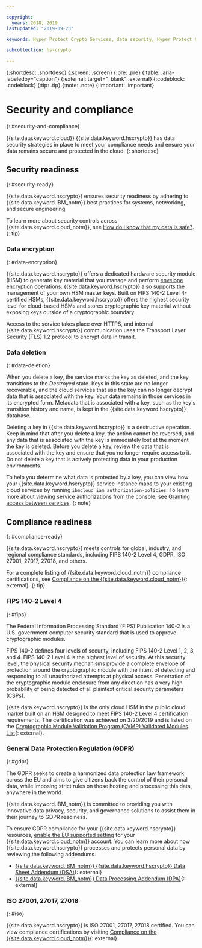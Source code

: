 ```yaml
---

copyright:
  years: 2018, 2019
lastupdated: "2019-09-23"

keywords: Hyper Protect Crypto Services, data security, Hyper Protect Crypto Services compliance, encryption key deletion

subcollection: hs-crypto

---
```


{:shortdesc: .shortdesc}
{:screen: .screen}
{:pre: .pre}
{:table: .aria-labeledby="caption"}
{:external: target="_blank" .external}
{:codeblock: .codeblock}
{:tip: .tip}
{:note: .note}
{:important: .important}

# Security and compliance
{: #security-and-compliance}

{{site.data.keyword.cloud}} {{site.data.keyword.hscrypto}} has data security strategies in place to meet your compliance needs and ensure your data remains secure and protected in the cloud.
{: shortdesc}

## Security readiness
{: #security-ready}

{{site.data.keyword.hscrypto}} ensures security readiness by adhering to {{site.data.keyword.IBM_notm}} best practices for systems, networking, and secure engineering.

To learn more about security controls across {{site.data.keyword.cloud_notm}}, see [How do I know that my data is safe?](/docs/overview?topic=overview-security#security).
{: tip}

### Data encryption
{: #data-encryption}

{{site.data.keyword.hscrypto}} offers a dedicated hardware security module (HSM) to generate key material that you manage and perform [envelope encryption](/docs/services/hs-crypto?topic=hs-crypto-envelope-encryption) operations. {{site.data.keyword.hscrypto}} also supports the management of your own HSM master keys. Built on FIPS 140-2 Level 4-certified HSMs, {{site.data.keyword.hscrypto}} offers the highest security level for cloud-based HSMs and stores cryptographic key material without exposing keys outside of a cryptographic boundary.

Access to the service takes place over HTTPS, and internal {{site.data.keyword.hscrypto}} communication uses the Transport Layer Security (TLS) 1.2 protocol to encrypt data in transit.

### Data deletion
{: #data-deletion}

When you delete a key, the service marks the key as deleted, and the key transitions to the _Destroyed_ state. Keys in this state are no longer recoverable, and the cloud services that use the key can no longer decrypt data that is associated with the key. Your data remains in those services in its encrypted form. Metadata that is associated with a key, such as the key's transition history and name, is kept in the {{site.data.keyword.hscrypto}} database.

Deleting a key in {{site.data.keyword.hscrypto}} is a destructive operation. Keep in mind that after you delete a key, the action cannot be reversed, and any data that is associated with the key is immediately lost at the moment the key is deleted. Before you delete a key, review the data that is associated with the key and ensure that you no longer require access to it. Do not delete a key that is actively protecting data in your production environments.

To help you determine what data is protected by a key, you can view how your {{site.data.keyword.hscrypto}} service instance maps to your existing cloud services by running `ibmcloud iam authorization-policies`. To learn more about viewing service authorizations from the console, see [Granting access between services](/docs/iam?topic=iam-serviceauth).
{: note}

## Compliance readiness
{: #compliance-ready}

{{site.data.keyword.hscrypto}} meets controls for global, industry, and regional compliance standards, including FIPS 140-2 Level 4, GDPR, <!--HIPAA, -->ISO 27001, 27017, 27018, and others.

For a complete listing of {{site.data.keyword.cloud_notm}} compliance certifications, see [Compliance on the {{site.data.keyword.cloud_notm}}](https://www.ibm.com/cloud/compliance){: external}.
{: tip}

<!-- ### EU support
{: #eu-support}

{{site.data.keyword.hscrypto}} has extra controls in place to protect your {{site.data.keyword.hscrypto}} resources in the European Union (EU).

If you use {{site.data.keyword.hscrypto}} resources in the Frankfurt, Germany region to process personal data for European citizens, you can enable the EU Supported setting for your {{site.data.keyword.cloud_notm}} account. To find out more, see [Enabling the EU Supported setting](/docs/account?topic=account-eu-hipaa-supported#bill_eusupported) and [Requesting support for resources in the European Union](/docs/get-support?topic=get-support-getting-customer-support#eusupported). -->

### FIPS 140-2 Level 4
{: #fips}

The Federal Information Processing Standard (FIPS) Publication 140-2 is a U.S. government computer security standard that is used to approve cryptographic modules.

FIPS 140-2 defines four levels of security, including FIPS 140-2 Level 1, 2, 3, and 4. FIPS 140-2 Level 4 is the highest level of security. At this security level, the physical security mechanisms provide a complete envelope of protection around the cryptographic module with the intent of detecting and responding to all unauthorized attempts at physical access. Penetration of the cryptographic module enclosure from any direction has a very high probability of being detected of all plaintext critical security parameters (CSPs).

{{site.data.keyword.hscrypto}} is the only cloud HSM in the public cloud market built on an HSM designed to meet FIPS 140-2 Level 4 certification requirements. The certification was achieved on 3/20/2019 and is listed on the [Cryptographic Module Validation Program (CVMP) Validated Modules List](https://csrc.nist.gov/Projects/cryptographic-module-validation-program/Validated-Modules){: external}.

### General Data Protection Regulation (GDPR)
{: #gdpr}

The GDPR seeks to create a harmonized data protection law framework across the EU and aims to give citizens back the control of their personal data, while imposing strict rules on those hosting and processing this data, anywhere in the world.

{{site.data.keyword.IBM_notm}} is committed to providing you with innovative data privacy, security, and governance solutions to assist them in their journey to GDPR readiness.

To ensure GDPR compliance for your {{site.data.keyword.hscrypto}} resources, [enable the EU supported setting](/docs/account?topic=account-eu-hipaa-supported#bill_eusupported) for your {{site.data.keyword.cloud_notm}} account. You can learn more about how {{site.data.keyword.hscrypto}} processes and protects personal data by reviewing the following addendums.

- [{{site.data.keyword.IBM_notm}} {{site.data.keyword.hscrypto}} Data Sheet Addendum (DSA)](https://www.ibm.com/software/reports/compatibility/clarity-reports/report/html/softwareReqsForProduct?deliverableId=46E9C81025D811E895B382FBC780E8BA){: external}
- [{{site.data.keyword.IBM_notm}} Data Processing Addendum (DPA)](https://www.ibm.com/support/customer/csol/terms/?cat=dpa){: external}

<!-- ### HIPAA support
{: #hipaa-ready}

{{site.data.keyword.keymanagementserviceshort}} meets controls for the US Health Insurance Portability and Accountability Act (HIPAA) to ensure safeguarding of protected health information (PHI).

If you or your company is a covered entity as defined by HIPAA, you can enable the HIPPA Supported setting for your {{site.data.keyword.cloud_notm}} account. To find out more, see [Enabling the HIPAA Supported setting](/docs/account?topic=account-eu-hipaa-supported#enabling-hipaa). -->

### ISO 27001, 27017, 27018
{: #iso}

{{site.data.keyword.hscrypto}} is ISO 27001, 27017, 27018 certified. You can view compliance certifications by visiting [Compliance on the {{site.data.keyword.cloud_notm}}](https://www.ibm.com/cloud/compliance){: external}.

<!-- ### SOC 2 Type 1
{: #soc2-type1}

{{site.data.keyword.hscrypto}} is SOC 2 Type 1 certified. For information about requesting an {{site.data.keyword.cloud_notm}} SOC 2 report, see [Compliance on the {{site.data.keyword.cloud_notm}}](https://www.ibm.com/cloud/compliance){: external}.-->
